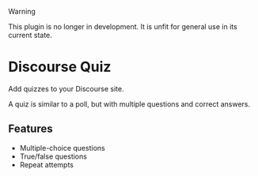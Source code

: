 > [!WARNING]
> This plugin is no longer in development. It is unfit for general use in its current state.

# Discourse Quiz

Add quizzes to your Discourse site.

A quiz is similar to a poll, but with multiple questions and correct answers.

## Features

- Multiple-choice questions
- True/false questions
- Repeat attempts
